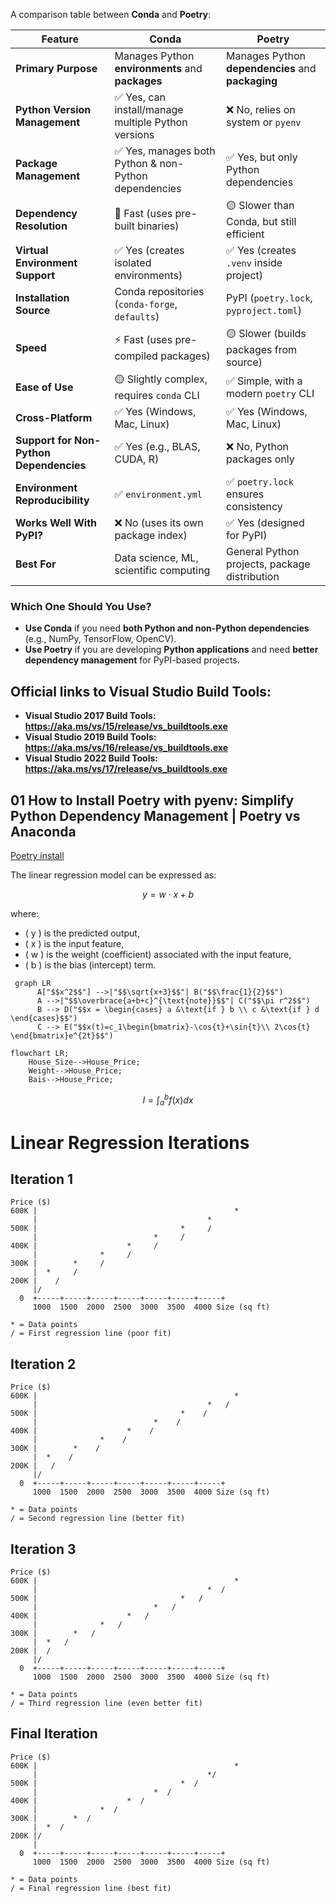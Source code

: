 <style>
pre {
    font-family: monospace;
}
</style>

A comparison table between **Conda** and **Poetry**:

| Feature            | **Conda**  | **Poetry**  |
|--------------------|-----------|------------|
| **Primary Purpose** | Manages Python **environments** and **packages** | Manages Python **dependencies** and **packaging** |
| **Python Version Management** | ✅ Yes, can install/manage multiple Python versions | ❌ No, relies on system or `pyenv` |
| **Package Management** | ✅ Yes, manages both Python & non-Python dependencies | ✅ Yes, but only Python dependencies |
| **Dependency Resolution** | 🔵 Fast (uses pre-built binaries) | 🟡 Slower than Conda, but still efficient |
| **Virtual Environment Support** | ✅ Yes (creates isolated environments) | ✅ Yes (creates `.venv` inside project) |
| **Installation Source** | Conda repositories (`conda-forge`, `defaults`) | PyPI (`poetry.lock`, `pyproject.toml`) |
| **Speed** | ⚡ Fast (uses pre-compiled packages) | 🟡 Slower (builds packages from source) |
| **Ease of Use** | 🟡 Slightly complex, requires `conda` CLI | ✅ Simple, with a modern `poetry` CLI |
| **Cross-Platform** | ✅ Yes (Windows, Mac, Linux) | ✅ Yes (Windows, Mac, Linux) |
| **Support for Non-Python Dependencies** | ✅ Yes (e.g., BLAS, CUDA, R) | ❌ No, Python packages only |
| **Environment Reproducibility** | ✅ `environment.yml` | ✅ `poetry.lock` ensures consistency |
| **Works Well With PyPI?** | ❌ No (uses its own package index) | ✅ Yes (designed for PyPI) |
| **Best For** | Data science, ML, scientific computing | General Python projects, package distribution |

### **Which One Should You Use?**
- **Use Conda** if you need **both Python and non-Python dependencies** (e.g., NumPy, TensorFlow, OpenCV).
- **Use Poetry** if you are developing **Python applications** and need **better dependency management** for PyPI-based projects.



## Official links to Visual Studio Build Tools:
- **Visual Studio 2017 Build Tools: https://aka.ms/vs/15/release/vs_buildtools.exe**
- **Visual Studio 2019 Build Tools: https://aka.ms/vs/16/release/vs_buildtools.exe**
- **Visual Studio 2022 Build Tools: https://aka.ms/vs/17/release/vs_buildtools.exe**


## 01 How to Install Poetry with pyenv: Simplify Python Dependency Management | Poetry vs Anaconda
[Poetry install](https://www.youtube.com/watch?v=0bBfPCWt61U)


The linear regression model can be expressed as:

$$
y = w \cdot x + b
$$

where:
- \( y \) is the predicted output,
- \( x \) is the input feature,
- \( w \) is the weight (coefficient) associated with the input feature,
- \( b \) is the bias (intercept) term.

```mermaid
 graph LR
      A["$$x^2$$"] -->|"$$\sqrt{x+3}$$"| B("$$\frac{1}{2}$$")
      A -->|"$$\overbrace{a+b+c}^{\text{note}}$$"| C("$$\pi r^2$$")
      B --> D("$$x = \begin{cases} a &\text{if } b \\ c &\text{if } d \end{cases}$$")
      C --> E("$$x(t)=c_1\begin{bmatrix}-\cos{t}+\sin{t}\\ 2\cos{t} \end{bmatrix}e^{2t}$$")

```
```mermaid
flowchart LR;
    House_Size-->House_Price;
    Weight-->House_Price;
    Bais-->House_Price;
```

$$I = \int_a^b f(x) dx$$


# Linear Regression Iterations

## Iteration 1
```
Price ($)
600K |                                            *
     |                                      *
500K |                                *     /
     |                          *     /
400K |                    *     /
     |              *     /
300K |        *     /
     |  *     /
200K |    /
     |/
  0  +-----+-----+-----+-----+-----+-----+-----+
     1000  1500  2000  2500  3000  3500  4000 Size (sq ft)

* = Data points
/ = First regression line (poor fit)
```

## Iteration 2
```
Price ($)
600K |                                            *
     |                                      *   /
500K |                                *    /
     |                          *    /
400K |                    *    /
     |              *    /
300K |        *    /
     |  *    /
200K |   /
     |/
  0  +-----+-----+-----+-----+-----+-----+-----+
     1000  1500  2000  2500  3000  3500  4000 Size (sq ft)

* = Data points
/ = Second regression line (better fit)
```

## Iteration 3
```
Price ($)
600K |                                            *
     |                                      *  /
500K |                                *   /
     |                          *   /
400K |                    *   /
     |              *   /
300K |        *   /
     |  *   /
200K |  /
     |/
  0  +-----+-----+-----+-----+-----+-----+-----+
     1000  1500  2000  2500  3000  3500  4000 Size (sq ft)

* = Data points
/ = Third regression line (even better fit)
```

## Final Iteration
```
Price ($)
600K |                                            *
     |                                      */
500K |                                *  /
     |                          *  /
400K |                    *  /
     |              *  /
300K |        *  /
     |  *  /
200K |/
     |
  0  +-----+-----+-----+-----+-----+-----+-----+
     1000  1500  2000  2500  3000  3500  4000 Size (sq ft)

* = Data points
/ = Final regression line (best fit)
```